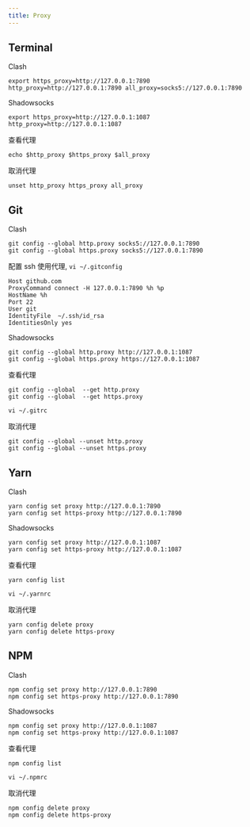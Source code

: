 ```yaml
---
title: Proxy
---
```


## Terminal
Clash
``` shell
export https_proxy=http://127.0.0.1:7890 http_proxy=http://127.0.0.1:7890 all_proxy=socks5://127.0.0.1:7890
```

Shadowsocks
``` shell
export https_proxy=http://127.0.0.1:1087 http_proxy=http://127.0.0.1:1087
```

查看代理
``` shell
echo $http_proxy $https_proxy $all_proxy
```

取消代理
``` shell
unset http_proxy https_proxy all_proxy
```

## Git
Clash
``` shell
git config --global http.proxy socks5://127.0.0.1:7890
git config --global https.proxy socks5://127.0.0.1:7890
```

配置 ssh 使用代理, `vi ~/.gitconfig`  
```
Host github.com
ProxyCommand connect -H 127.0.0.1:7890 %h %p
HostName %h
Port 22
User git
IdentityFile  ~/.ssh/id_rsa 
IdentitiesOnly yes
```

Shadowsocks
``` shell
git config --global http.proxy http://127.0.0.1:1087 
git config --global https.proxy https://127.0.0.1:1087
```

查看代理
``` shell
git config --global  --get http.proxy
git config --global  --get https.proxy

vi ~/.gitrc
```

取消代理
``` shell
git config --global --unset http.proxy
git config --global --unset https.proxy
```

## Yarn
Clash
``` shell
yarn config set proxy http://127.0.0.1:7890
yarn config set https-proxy http://127.0.0.1:7890
```

Shadowsocks
``` shell
yarn config set proxy http://127.0.0.1:1087
yarn config set https-proxy http://127.0.0.1:1087
```

查看代理
``` shell
yarn config list

vi ~/.yarnrc
```

取消代理
``` shell
yarn config delete proxy
yarn config delete https-proxy
```

## NPM
Clash
``` shell
npm config set proxy http://127.0.0.1:7890
npm config set https-proxy http://127.0.0.1:7890
```

Shadowsocks
``` shell
npm config set proxy http://127.0.0.1:1087
npm config set https-proxy http://127.0.0.1:1087
```

查看代理
``` shell
npm config list

vi ~/.npmrc
```

取消代理
``` shell
npm config delete proxy
npm config delete https-proxy
```
